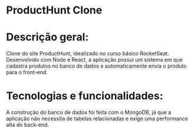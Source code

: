 # ProductHunt Clone
# Descrição geral:
Clone do site ProductHunt, idealizado no curso básico RocketSeat. Desenvolvido com Node e React, a aplicação possui um sistema em que cadastra produtos no banco de dados e automaticamente envia o produto para o front-end.
# Tecnologias e funcionalidades:
A construção do banco de dados foi feita com o MongoDB, já que a aplicação não necessita de tabelas relacionadas e exige uma performance alta do back-end.


